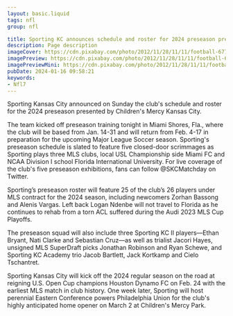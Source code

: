 ```yaml
---
layout: basic.liquid
tags: nfl
group: nfl

title: Sporting KC announces schedule and roster for 2024 preseason presented by Children's Mercy Kansas City
description: Page description
imageCover: https://cdn.pixabay.com/photo/2012/11/28/11/11/football-67701_1280.jpg
imagePreview: https://cdn.pixabay.com/photo/2012/11/28/11/11/football-67701_1280.jpg
imagePreviewMini: https://cdn.pixabay.com/photo/2012/11/28/11/11/football-67701_1280.jpg
pubDate: 2024-01-16 09:58:21
keywords:
- Nfl7
---
```


Sporting Kansas City announced on Sunday the club's schedule and roster for the 2024 preseason presented by Children's Mercy Kansas City.

The team kicked off preseason training tonight in Miami Shores, Fla., where the club will be based from Jan. 14-31 and will return from Feb. 4-17 in preparation for the upcoming Major League Soccer season. Sporting's preseason schedule is slated to feature five closed-door scrimmages as Sporting plays three MLS clubs, local USL Championship side Miami FC and NCAA Division I school Florida International University. For live coverage of the club's five preseason exhibitions, fans can follow @SKCMatchday on Twitter.

Sporting’s preseason roster will feature 25 of the club’s 26 players under MLS contract for the 2024 season, including newcomers Zorhan Bassong and Alenis Vargas. Left back Logan Ndenbe will not travel to Florida as he continues to rehab from a torn ACL suffered during the Audi 2023 MLS Cup Playoffs.

The preseason squad will also include three Sporting KC II players—Ethan Bryant, Nati Clarke and Sebastian Cruz—as well as trialist Jacori Hayes, unsigned MLS SuperDraft picks Jonathan Robinson and Ryan Schewe, and Sporting KC Academy trio Jacob Bartlett, Jack Kortkamp and Cielo Tschantret.

Sporting Kansas City will kick off the 2024 regular season on the road at reigning U.S. Open Cup champions Houston Dynamo FC on Feb. 24 with the earliest MLS match in club history. One week later, Sporting will host perennial Eastern Conference powers Philadelphia Union for the club's highly anticipated home opener on March 2 at Children's Mercy Park.



